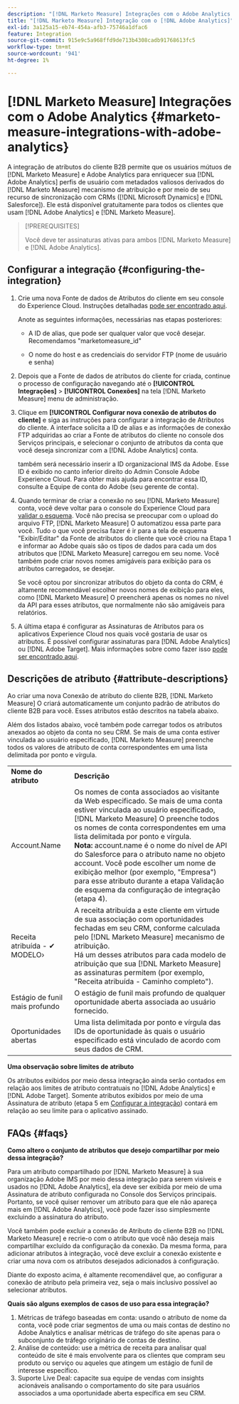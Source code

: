 ```yaml
---
description: "[!DNL Marketo Measure] Integrações com o Adobe Analytics - [!DNL Marketo Measure]"
title: "[!DNL Marketo Measure] Integração com o [!DNL Adobe Analytics]"
exl-id: 3a125a15-eb74-454a-afb3-75746a1dfac6
feature: Integration
source-git-commit: 915e9c5a968ffd9de713b4308cadb91768613fc5
workflow-type: tm+mt
source-wordcount: '941'
ht-degree: 1%

---
```


# [!DNL Marketo Measure] Integrações com o Adobe Analytics {#marketo-measure-integrations-with-adobe-analytics}

A integração de atributos do cliente B2B permite que os usuários mútuos de [!DNL Marketo Measure] e Adobe Analytics para enriquecer sua [!DNL Adobe Analytics] perfis de usuário com metadados valiosos derivados do [!DNL Marketo Measure] mecanismo de atribuição e por meio de seu recurso de sincronização com CRMs ([!DNL Microsoft Dynamics] e [!DNL Salesforce]). Ele está disponível gratuitamente para todos os clientes que usam [!DNL Adobe Analytics] e [!DNL Marketo Measure].

>[!PREREQUISITES]
>
>Você deve ter assinaturas ativas para ambos [!DNL Marketo Measure] e [!DNL Adobe Analytics].

## Configurar a integração {#configuring-the-integration}

1. Crie uma nova Fonte de dados de Atributos do cliente em seu console do Experience Cloud. Instruções detalhadas [pode ser encontrado aqui](https://experienceleague.adobe.com/docs/core-services/interface/services/customer-attributes/t-crs-usecase.html?lang=pt-BR).

   Anote as seguintes informações, necessárias nas etapas posteriores:

   * A ID de alias, que pode ser qualquer valor que você desejar. Recomendamos &quot;marketomeasure_id&quot;

   * O nome do host e as credenciais do servidor FTP (nome de usuário e senha)

1. Depois que a Fonte de dados de atributos do cliente for criada, continue o processo de configuração navegando até o **[!UICONTROL Integrações]** > **[!UICONTROL Conexões]** na tela [!DNL Marketo Measure] menu de administração.

1. Clique em **[!UICONTROL Configurar nova conexão de atributos do cliente]** e siga as instruções para configurar a integração de Atributos do cliente. A interface solicita a ID de alias e as informações de conexão FTP adquiridas ao criar a Fonte de atributos do cliente no console dos Serviços principais, e selecionar o conjunto de atributos da conta que você deseja sincronizar com a [!DNL Adobe Analytics] conta.

   também será necessário inserir a ID organizacional IMS da Adobe. Esse ID é exibido no canto inferior direito do Admin Console Adobe Experience Cloud. Para obter mais ajuda para encontrar essa ID, consulte a Equipe de conta do Adobe (seu gerente de conta).

1. Quando terminar de criar a conexão no seu [!DNL Marketo Measure] conta, você deve voltar para o console do Experience Cloud para [validar o esquema](https://experienceleague.adobe.com/docs/core-services/interface/services/customer-attributes/validate-schema.html?lang=en). Você não precisa se preocupar com o upload do arquivo FTP, [!DNL Marketo Measure] O automatizou essa parte para você. Tudo o que você precisa fazer é ir para a tela de esquema &quot;Exibir/Editar&quot; da Fonte de atributos do cliente que você criou na Etapa 1 e informar ao Adobe quais são os tipos de dados para cada um dos atributos que [!DNL Marketo Measure] carregou em seu nome. Você também pode criar novos nomes amigáveis para exibição para os atributos carregados, se desejar.

   Se você optou por sincronizar atributos do objeto da conta do CRM, é altamente recomendável escolher novos nomes de exibição para eles, como [!DNL Marketo Measure] O preencherá apenas os nomes no nível da API para esses atributos, que normalmente não são amigáveis para relatórios.

1. A última etapa é configurar as Assinaturas de Atributos para os aplicativos Experience Cloud nos quais você gostaria de usar os atributos. É possível configurar assinaturas para [!DNL Adobe Analytics] ou [!DNL Adobe Target].  Mais informações sobre como fazer isso [pode ser encontrado aqui](https://experienceleague.adobe.com/docs/core-services/interface/customer-attributes/subscription.html).

## Descrições de atributo {#attribute-descriptions}

Ao criar uma nova Conexão de atributo do cliente B2B, [!DNL Marketo Measure] O criará automaticamente um conjunto padrão de atributos do cliente B2B para você. Esses atributos estão descritos na tabela abaixo.

Além dos listados abaixo, você também pode carregar todos os atributos anexados ao objeto da conta no seu CRM. Se mais de uma conta estiver vinculada ao usuário especificado, [!DNL Marketo Measure] preenche todos os valores de atributo de conta correspondentes em uma lista delimitada por ponto e vírgula.

<table> 
 <colgroup> 
  <col> 
  <col> 
 </colgroup> 
 <tbody> 
  <tr> 
   <td><b>Nome do atributo</b></td> 
   <td><b>Descrição</b></td>
  </tr> 
  <tr> 
   <td>Account.Name</td> 
   <td>Os nomes de conta associados ao visitante da Web especificado. Se mais de uma conta estiver vinculada ao usuário especificado, [!DNL Marketo Measure] O preenche todos os nomes de conta correspondentes em uma lista delimitada por ponto e vírgula.<br/>
   <strong>Nota:</strong> account.name é o nome do nível de API do Salesforce para o atributo name no objeto account. Você pode escolher um nome de exibição melhor (por exemplo, "Empresa") para esse atributo durante a etapa Validação de esquema da configuração de integração (etapa 4).</td>
  </tr>
  <tr> 
   <td>Receita atribuída - ✔ MODELO›</td> 
   <td>A receita atribuída a este cliente em virtude de sua associação com oportunidades fechadas em seu CRM, conforme calculada pelo [!DNL Marketo Measure] mecanismo de atribuição.<br/>
   Há um desses atributos para cada modelo de atribuição que sua [!DNL Marketo Measure] as assinaturas permitem (por exemplo, "Receita atribuída - Caminho completo").</td>
  </tr>
  <tr> 
   <td>Estágio de funil mais profundo</td> 
   <td>O estágio de funil mais profundo de qualquer oportunidade aberta associada ao usuário fornecido.</td>
  </tr>
  <tr> 
   <td>Oportunidades abertas</td> 
   <td>Uma lista delimitada por ponto e vírgula das IDs de oportunidade às quais o usuário especificado está vinculado de acordo com seus dados de CRM.</td>
  </tr> 
 </tbody> 
</table>

**Uma observação sobre limites de atributo**

Os atributos exibidos por meio dessa integração ainda serão contados em relação aos limites de atributo contratuais no [!DNL Adobe Analytics] e [!DNL Adobe Target]. Somente atributos exibidos por meio de uma Assinatura de atributo (etapa 5 em [Configurar a integração](#configuring-the-integration)) contará em relação ao seu limite para o aplicativo assinado.

## FAQs {#faqs}

**Como altero o conjunto de atributos que desejo compartilhar por meio dessa integração?**

Para um atributo compartilhado por [!DNL Marketo Measure] à sua organização Adobe IMS por meio dessa integração para serem visíveis e usados no [!DNL Adobe Analytics], ela deve ser exibida por meio de uma Assinatura de atributo configurada no Console dos Serviços principais. Portanto, se você quiser remover um atributo para que ele não apareça mais em [!DNL Adobe Analytics], você pode fazer isso simplesmente excluindo a assinatura do atributo.

Você também pode excluir a conexão de Atributo do cliente B2B no [!DNL Marketo Measure] e recrie-o com o atributo que você não deseja mais compartilhar excluído da configuração da conexão. Da mesma forma, para adicionar atributos à integração, você deve excluir a conexão existente e criar uma nova com os atributos desejados adicionados à configuração.

Diante do exposto acima, é altamente recomendável que, ao configurar a conexão de atributo pela primeira vez, seja o mais inclusivo possível ao selecionar atributos.

**Quais são alguns exemplos de casos de uso para essa integração?**

1. Métricas de tráfego baseadas em conta: usando o atributo de nome da conta, você pode criar segmentos de uma ou mais contas de destino no Adobe Analytics e analisar métricas de tráfego do site apenas para o subconjunto de tráfego originário de contas de destino.
1. Análise de conteúdo: use a métrica de receita para analisar qual conteúdo de site é mais envolvente para os clientes que compram seu produto ou serviço ou aqueles que atingem um estágio de funil de interesse específico.
1. Suporte Live Deal: capacite sua equipe de vendas com insights acionáveis analisando o comportamento do site para usuários associados a uma oportunidade aberta específica em seu CRM.
